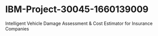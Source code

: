 # IBM-Project-30045-1660139009
Intelligent Vehicle Damage Assessment &amp; Cost Estimator for Insurance Companies

